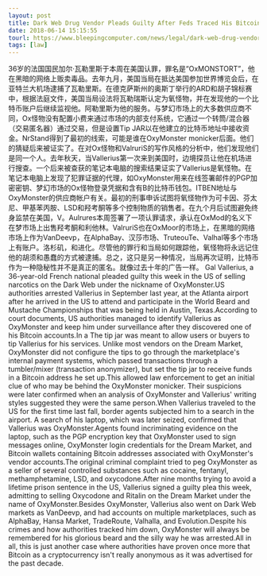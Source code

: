 ```yaml
---
layout: post
title: Dark Web Drug Vendor Pleads Guilty After Feds Traced His Bitcoin Transactions
date: 2018-06-14 15:15:55
tourl: https://www.bleepingcomputer.com/news/legal/dark-web-drug-vendor-pleads-guilty-after-feds-traced-his-bitcoin-transactions/
tags: [law]
---
```

36岁的法国国民加尔·瓦勒里斯于本周在美国认罪，罪名是“OxMONSTORT”，他在黑暗的网络上贩卖毒品。去年九月，美国当局在抵达美国参加世界博览会后，在亚特兰大机场逮捕了瓦勒里斯。在德克萨斯州的奥斯丁举行的ARD和胡子锦标赛中，根据法庭文件，美国当局设法将瓦勒瑞斯认定为氧怪物，并在发现他的一个比特币账户后继续监视他。阿勒里斯为他的服务。与梦幻市场上的大多数供应商不同，Ox怪物没有配置小费来通过市场的内部支付系统，它通过一个转筒/混合器（交易匿名器）通过交易，但是设置Tip JAR以在他建立的比特币地址中接收资金。NrStand得到了最初的线索，可能是谁在OxyMonster monicker后面。他们的猜疑后来被证实了。在对Ox怪物和ValruriS的写作风格的分析中，他们发现他们是同一个人。去年秋天，当Vallerius第一次来到美国时，边境探员让他在机场进行搜查。一个后来被查获的笔记本电脑的搜索结果证实了Vallerius是氧怪物。在笔记本电脑上发现了犯罪证据的代理，如OxyMonster用来在线签署邮件的PGP加密密钥、梦幻市场的Ox怪物登录凭据和含有B的比特币钱包。ITBEN地址与OxyMonster的供应商帐户有关。最初的刑事申诉试图将氧怪物作为可卡因、芬太尼、甲基苯丙胺、LSD和羟考酮等多个控制物质的销售者。在九个月后试图避免终身监禁在美国，V。Aulrures本周签署了一项认罪请求，承认在OxMod的名义下在梦市场上出售羟考酮和利他林。ValruriS也在OxMoor的市场上，在黑暗的网络市场上作为VanDeevp，在AlphaBay、汉莎市场、TruteouTe、Valhal等多个市场上有账户。洛杉矶，和进化。尽管他的罪行和当局如何跟踪他，氧怪物将永远记住他的胡须和愚蠢的方式被逮捕。总之，这只是另一种情况，当局再次证明，比特币作为一种隐秘性并不是真正的匿名。就像过去十年的广告一样。
Gal Vallerius, a 36-year-old French national pleaded guilty this week in the US of selling narcotics on the Dark Web under the nickname of OxyMonster.US authorities arrested Vallerius in September last year, at the Atlanta airport after he arrived in the US to attend and participate in the World Beard and Mustache Championships that was being held in Austin, Texas.According to court documents, US authorities managed to identify Vallerius as OxyMonster and keep him under surveillance after they discovered one of his Bitcoin accounts.In a The tip jar was meant to allow users or buyers to tip Vallerius for his services. Unlike most vendors on the Dream Market, OxyMonster did not configure the tips to go through the marketplace's internal payment systems, which passed transactions through a tumbler/mixer (transaction anonymizer), but set the tip jar to receive funds in a Bitcoin address he set up.This allowed law enforcement to get an initial clue of who may be behind the OxyMonster monicker. Their suspicions were later confirmed when an analysis of OxyMonster and Vallerius' writing styles suggested they were the same person.When Vallerius traveled to the US for the first time last fall, border agents subjected him to a search in the airport. A search of his laptop, which was later seized, confirmed that Vallerius was OxyMonster.Agents found incriminating evidence on the laptop, such as the PGP encryption key that OxyMonster used to sign messages online, OxyMonster login credentials for the Dream Market, and Bitcoin wallets containing Bitcoin addresses associated with OxyMonster's vendor accounts.The original criminal complaint tried to peg OxyMonster as a seller of several controlled substances such as cocaine, fentanyl, methamphetamine, LSD, and oxycodone.After nine months trying to avoid a lifetime prison sentence in the US, Vallerius signed a guilty plea this week, admitting to selling Oxycodone and Ritalin on the Dream Market under the name of OxyMonster.Besides OxyMonster, Vallerius also went on Dark Web markets as VanDeevp, and had accounts on multiple marketplaces, such as AlphaBay, Hansa Market, TradeRoute, Valhalla, and Evolution.Despite his crimes and how authorities tracked him down, OxyMonster will always be remembered for his glorious beard and the silly way he was arrested.All in all, this is just another case where authorities have proven once more that Bitcoin as a cryptocurrency isn't really anonymous as it was advertised for the past decade.